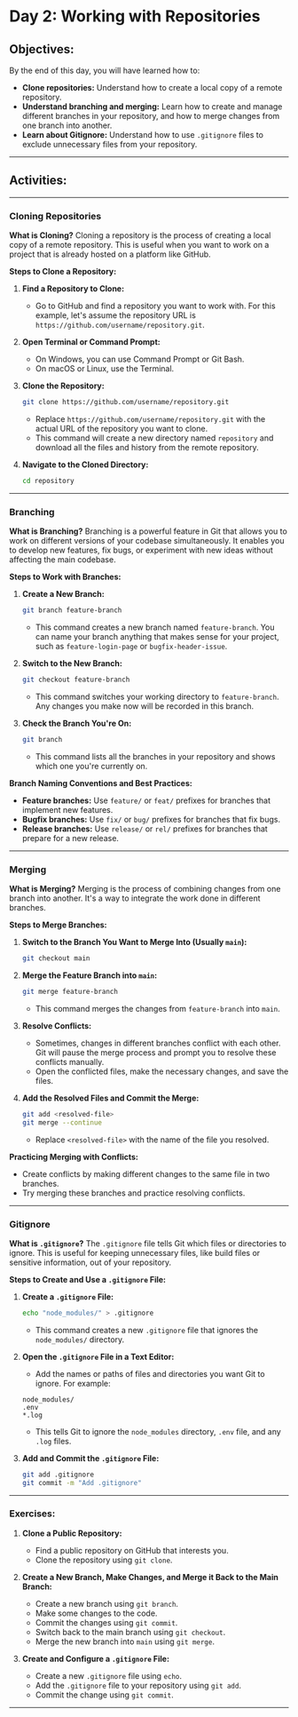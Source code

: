 
# Day 2: Working with Repositories

## Objectives:
By the end of this day, you will have learned how to:
- **Clone repositories:** Understand how to create a local copy of a remote repository.
- **Understand branching and merging:** Learn how to create and manage different branches in your repository, and how to merge changes from one branch into another.
- **Learn about Gitignore:** Understand how to use `.gitignore` files to exclude unnecessary files from your repository.

---

## Activities:

---

### Cloning Repositories

**What is Cloning?**
Cloning a repository is the process of creating a local copy of a remote repository. This is useful when you want to work on a project that is already hosted on a platform like GitHub.

**Steps to Clone a Repository:**
1. **Find a Repository to Clone:**
    - Go to GitHub and find a repository you want to work with. For this example, let's assume the repository URL is `https://github.com/username/repository.git`.

2. **Open Terminal or Command Prompt:**
    - On Windows, you can use Command Prompt or Git Bash.
    - On macOS or Linux, use the Terminal.

3. **Clone the Repository:**

    ```bash
    git clone https://github.com/username/repository.git
    ```

    - Replace `https://github.com/username/repository.git` with the actual URL of the repository you want to clone.
    - This command will create a new directory named `repository` and download all the files and history from the remote repository.

4. **Navigate to the Cloned Directory:**

    ```bash
    cd repository
    ```

---

### Branching

**What is Branching?**
Branching is a powerful feature in Git that allows you to work on different versions of your codebase simultaneously. It enables you to develop new features, fix bugs, or experiment with new ideas without affecting the main codebase.

**Steps to Work with Branches:**

1. **Create a New Branch:**

    ```bash
    git branch feature-branch
    ```

    - This command creates a new branch named `feature-branch`. You can name your branch anything that makes sense for your project, such as `feature-login-page` or `bugfix-header-issue`.

2. **Switch to the New Branch:**

    ```bash
    git checkout feature-branch
    ```

    - This command switches your working directory to `feature-branch`. Any changes you make now will be recorded in this branch.

3. **Check the Branch You're On:**

    ```bash
    git branch
    ```

    - This command lists all the branches in your repository and shows which one you're currently on.

**Branch Naming Conventions and Best Practices:**
- **Feature branches:** Use `feature/` or `feat/` prefixes for branches that implement new features.
- **Bugfix branches:** Use `fix/` or `bug/` prefixes for branches that fix bugs.
- **Release branches:** Use `release/` or `rel/` prefixes for branches that prepare for a new release.

---

### Merging

**What is Merging?**
Merging is the process of combining changes from one branch into another. It's a way to integrate the work done in different branches.

**Steps to Merge Branches:**

1. **Switch to the Branch You Want to Merge Into (Usually `main`):**

    ```bash
    git checkout main
    ```

2. **Merge the Feature Branch into `main`:**

    ```bash
    git merge feature-branch
    ```

    - This command merges the changes from `feature-branch` into `main`.

3. **Resolve Conflicts:**
    - Sometimes, changes in different branches conflict with each other. Git will pause the merge process and prompt you to resolve these conflicts manually.
    - Open the conflicted files, make the necessary changes, and save the files.

4. **Add the Resolved Files and Commit the Merge:**

    ```bash
    git add <resolved-file>
    git merge --continue
    ```

    - Replace `<resolved-file>` with the name of the file you resolved.

**Practicing Merging with Conflicts:**
- Create conflicts by making different changes to the same file in two branches.
- Try merging these branches and practice resolving conflicts.

---

### Gitignore

**What is `.gitignore`?**
The `.gitignore` file tells Git which files or directories to ignore. This is useful for keeping unnecessary files, like build files or sensitive information, out of your repository.

**Steps to Create and Use a `.gitignore` File:**

1. **Create a `.gitignore` File:**

    ```bash
    echo "node_modules/" > .gitignore
    ```

    - This command creates a new `.gitignore` file that ignores the `node_modules/` directory.

2. **Open the `.gitignore` File in a Text Editor:**
    - Add the names or paths of files and directories you want Git to ignore. For example:

    ```
    node_modules/
    .env
    *.log
    ```

    - This tells Git to ignore the `node_modules` directory, `.env` file, and any `.log` files.

3. **Add and Commit the `.gitignore` File:**

    ```bash
    git add .gitignore
    git commit -m "Add .gitignore"
    ```

---

### Exercises:

1. **Clone a Public Repository:**
    - Find a public repository on GitHub that interests you.
    - Clone the repository using `git clone`.

2. **Create a New Branch, Make Changes, and Merge it Back to the Main Branch:**
    - Create a new branch using `git branch`.
    - Make some changes to the code.
    - Commit the changes using `git commit`.
    - Switch back to the main branch using `git checkout`.
    - Merge the new branch into `main` using `git merge`.

3. **Create and Configure a `.gitignore` File:**
    - Create a new `.gitignore` file using `echo`.
    - Add the `.gitignore` file to your repository using `git add`.
    - Commit the change using `git commit`.

---

